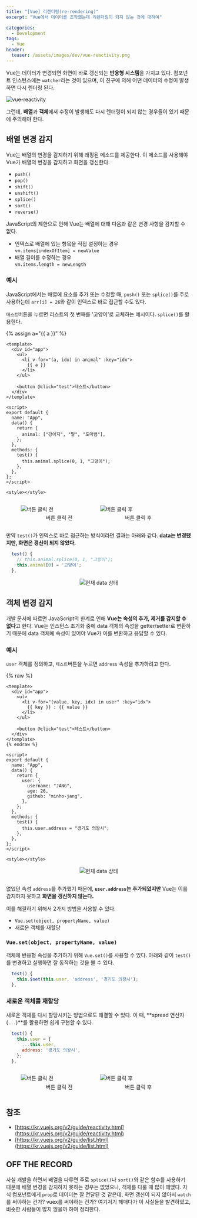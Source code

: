 ```yaml
---
title: "[Vue] 리렌더링(re-rendering)"
excerpt: "Vue에서 데이터를 조작했는데 리렌더링이 되지 않는 것에 대하여"

categories:
  - Development
tags:
  - Vue
header:
  teaser: /assets/images/dev/vue-reactivity.png
---
```


Vue는 데이터가 변경되면 화면이 바로 갱신되는 **반응형 시스템**을 가지고 있다. 컴포넌트 인스턴스에는 `watcher`라는 것이 있으며, 이 친구에 의해 어떤 데이터의 수정이 발생하면 다시 렌더링 된다.

![vue-reactivity](/assets/images/dev/vue-reactivity.png)

그런데, **배열**과 **객체**에서 수정이 발생해도 다시 렌더링이 되지 않는 경우들이 있기 때문에 주의해야 한다.

## 배열 변경 감지

Vue는 배열의 변경을 감지하기 위해 래핑된 메소드를 제공한다. 이 메소드를 사용해야 Vue가 배열의 변경을 감지하고 화면을 갱신한다.

- `push()`
- `pop()`
- `shift()`
- `unshift()`
- `splice()`
- `sort()`
- `reverse()`

JavaScript의 제한으로 인해 Vue는 배열에 대해 다음과 같은 변경 사항을 감지할 수 없다.

- 인덱스로 배열에 있는 항목을 직접 설정하는 경우 <br>
  `vm.items[indexOfItem] = newValue`
- 배열 길이를 수정하는 경우 <br>
  `vm.items.length = newLength`

### 예시

JavaScript에서는 배열에 요소를 추가 또는 수정할 때, `push()` 또는 `splice()`를 주로 사용하는데 `arr[i] = 26`와 같이 인덱스로 바로 접근할 수도 있다.

`테스트`버튼을 누르면 리스트의 첫 번째를 '고양이'로 교체하는 예시이다. `splice()`를 활용한다.

{% assign a="{{ a }}" %}

```vue
<template>
  <div id="app">
    <ul>
      <li v-for="(a, idx) in animal" :key="idx">
        {{ a }}
      </li>
    </ul>

    <button @click="test">테스트</button>
  </div>
</template>

<script>
export default {
  name: "App",
  data() {
    return {
      animal: ["강아지", "말", "도마뱀"],
    };
  },
  methods: {
    test() {
      this.animal.splice(0, 1, "고양이");
    },
  },
};
</script>

<style></style>
```

<div style="display:flex;">
  <figure style="justify-content:center;flex:1;margin-right:.25em;margin-top:1em;">
    <img src="/assets/images/dev/vue-reactivity-1.png" alt="버튼 클릭 전" style="margin-bottom:.25em;border-radius:0;">
    <figcaption style="text-align:center">버튼 클릭 전</figcaption>
  </figure>
  <figure style="justify-content:center;flex:1;margin-left:.25em;margin-top:1em;">
    <img src="/assets/images/dev/vue-reactivity-2.png" alt="버튼 클릭 후" style="margin-bottom:.25em;border-radius:0;">
    <figcaption style="text-align:center">버튼 클릭 후</figcaption>
  </figure>
</div>

만약 `test()`가 인덱스로 바로 접근하는 방식이라면 결과는 아래와 같다. **data는 변경됐지만, 화면은 갱신이 되지 않았다.**

```javascript
  test() {
    // this.animal.splice(0, 1, "고양이");
    this.animal[0] = '고양이';
  },
```

<div style="text-align:center">
  <img src="/assets/images/dev/vue-reactivity-4.png" alt="현재 data 상태" style="border-radius:0;">
</div>

## 객체 변경 감지

개발 문서에 따르면 JavaScript의 한계로 인해 **Vue는 속성의 추가, 제거를 감지할 수 없다**고 한다. Vue는 인스턴스 초기화 중에 data 객체의 속성을 getter/setter로 변환하기 때문에 data 객체에 속성이 있어야 Vue가 이를 변환하고 응답할 수 있다.

### 예시

`user` 객체를 정의하고, `테스트`버튼을 누르면 `address` 속성을 추가하려고 한다.

{% raw %}
```vue
<template>
  <div id="app">
    <ul>
      <li v-for="(value, key, idx) in user" :key="idx">
        {{ key }} : {{ value }}
      </li>
    </ul>

    <button @click="test">테스트</button>
  </div>
</template>
{% endraw %}

<script>
export default {
  name: "App",
  data() {
    return {
      user: {
        username: "JANG",
        age: 26,
        github: "minho-jang",
      },
    };
  },
  methods: {
    test() {
      this.user.address = "경기도 의왕시";
    },
  },
};
</script>

<style></style>
```

<div style="text-align:center">
  <img src="/assets/images/dev/vue-reactivity-6.png" alt="현재 data 상태" style="margin-bottom:1em;border-radius:0;">
</div>

없었던 속성 `address`를 추가했기 때문에, **`user.address`는 추가되었지만** Vue는 이를 감지하지 못하고 **화면을 갱신하지 않는다.**

이를 해결하기 위해서 2가지 방법을 사용할 수 있다.

- `Vue.set(object, propertyName, value)`
- 새로운 객체를 재할당

### `Vue.set(object, propertyName, value)`

객체에 반응형 속성을 추가하기 위해 `Vue.set()`를 사용할 수 있다. 아래와 같이 `test()`를 변경하고 실행하면 잘 동작하는 것을 볼 수 있다.

```javascript
  test() {
    this.$set(this.user, 'address', '경기도 의왕시');
  },
```

### 새로운 객체를 재할당

새로운 객체를 다시 할당시키는 방법으로도 해결할 수 있다. 이 때, **spread 연산자(`...`)**를 활용하면 쉽게 구현할 수 있다.

```javascript
  test() {
    this.user = {
      ...this.user,
      address: '경기도 의왕시',
    };
  },
```

<div style="display:flex;">
  <figure style="justify-content:center;flex:1;margin-right:.25em;margin-top:1em;">
    <img src="/assets/images/dev/vue-reactivity-7.png" alt="버튼 클릭 전" style="margin-bottom:.25em;border-radius:0;">
    <figcaption style="text-align:center">버튼 클릭 전</figcaption>
  </figure>
  <figure style="justify-content:center;flex:1;margin-left:.25em;margin-top:1em;">
    <img src="/assets/images/dev/vue-reactivity-8.png" alt="버튼 클릭 후" style="margin-bottom:.25em;border-radius:0;">
    <figcaption style="text-align:center">버튼 클릭 후</figcaption>
  </figure>
</div>

## 참조

- [https://kr.vuejs.org/v2/guide/reactivity.html](https://kr.vuejs.org/v2/guide/reactivity.html)
- [https://kr.vuejs.org/v2/guide/list.html](https://kr.vuejs.org/v2/guide/list.html)

## OFF THE RECORD

사실 개발을 하면서 배열을 다루면 주로 `splice()`나 `sort()`와 같은 함수를 사용하기 때문에 배열 변경을 감지하지 못하는 경우는 없었으나, 객체를 다룰 때 많이 헤맸다. 
자식 컴포넌트에게 `prop`로 데이터는 잘 전달된 것 같은데, 화면 갱신이 되지 않아서 `watch`를 써야하는 건가? vuex를 써야하는 건가? 
여기저기 헤매다가 이 사실들을 발견하였고, 비슷한 사람들이 많지 않을까 하여 정리한다.
